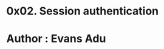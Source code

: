 0x02. Session authentication
===============================
Author : Evans Adu
===============================
